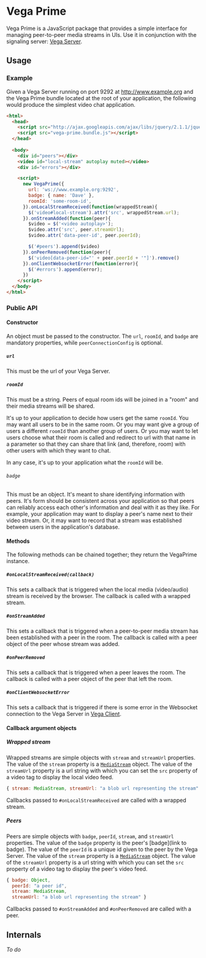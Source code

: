 # Vega Prime

Vega Prime is a JavaScript package that provides a simple
interface for managing peer-to-peer media streams in UIs.
Use it in conjunction with the signaling server:
[Vega Server](https://github.com/davejachimiak/vega_server).

## Usage

### Example

Given a Vega Server running on port 9292 at http://www.example.org and
the Vega Prime bundle located at the root of your application,
the following would produce the simplest video chat application.

```html
<html>
  <head>
    <script src="http://ajax.googleapis.com/ajax/libs/jquery/2.1.1/jquery.min.js"></script>
    <script src="vega-prime.bundle.js"></script>
  </head>
  
  <body>
    <div id="peers"></div>
    <video id="local-stream" autoplay muted></video>
    <div id="errors"></div>

    <script>
      new VegaPrime({
        url: 'ws://www.example.org:9292', 
        badge: { name: 'Dave' },
        roomId: 'some-room-id',
      }).onLocalStreamReceived(function(wrappedStream){
        $('video#local-stream').attr('src', wrappedStream.url);
      }).onStreamAdded(function(peer){
        $video = $('<video autoplay>');
        $video.attr('src', peer.streamUrl);
        $video.attr('data-peer-id', peer.peerId);

        $('#peers').append($video)
      }).onPeerRemoved(function(peer){
        $('video[data-peer-id="' + peer.peerId + '"]').remove()
      }).onClientWebsocketError(function(error){
        $('#errors').append(error);
      })
    </script>
  </body>
</html>
```

### Public API

#### Constructor

An object must be passed to the constructor.
The `url`, `roomId`, and `badge` are mandatory
properties, while `peerConnectionConfig` is optional.

##### `url`

This must be the url of your Vega Server.

##### `roomId`

This must be a string. Peers of equal room ids
will be joined in a "room" and their media streams will be shared.

It's up to your application to decide how users get the same `roomId`.
You may want all users to be in the same room. Or you may want give
a group of users a different `roomId` than another group of users.
Or you may want to let users choose what their room is called and
redirect to url with that name in a parameter so that they can share that
link (and, therefore, room) with other users with which they want
to chat.

In any case, it's up to your application what the `roomId` will be.

###### `badge`

This must be an object. It's meant to share identifying information
with peers. It's form should be consistent across your application so
that peers can reliably access each other's information and deal with it as
they like. For example, your application may want to display a peer's
name next to their video stream. Or, it may want to record that a stream
was established between users in the application's database.

#### Methods

The following methods can be chained together;
they return the VegaPrime instance.

##### `#onLocalStreamReceived(callback)`

This sets a callback that is triggered when the local media
(video/audio) stream is received by the browser. The callback
is called with a wrapped stream.

##### `#onStreamAdded`

This sets a callback that is triggered when a peer-to-peer
media stream has been established with a peer in the room.
The callback is called with a peer object of the peer whose
stream was added.

##### `#onPeerRemoved`

This sets a callback that is triggered when a peer leaves the
room. The callback is called with a peer object of the peer
that left the room.

##### `#onClientWebsocketError`

This sets a callback that is triggered if there is some error
in the Websocket connection to the Vega Server in
[Vega Client](https://github.com/davejachimiak/vega-client).

#### Callback argument objects

##### Wrapped stream

Wrapped streams are simple objects with `stream` and `streamUrl` properties.
The value of the `stream` property is a [`MediaStream`](http://www.w3.org/TR/mediacapture-streams/#idl-def-MediaStream)
object. The value of the `streamUrl` property is a url string with which you can set
the `src` property of a video tag to display the local video feed.

```javascript
{ stream: MediaStream, streamUrl: "a blob url representing the stream" }
```

Callbacks passed to `#onLocalStreamReceived` are called with a wrapped stream.

##### Peers

Peers are simple objects with `badge`, `peerId`, `stream`,
and `streamUrl` properties. The value of the `badge` property
is the peer's [badge](link to badge). The value of the `peerId`
is a unique id given to the peer by the Vega Server. The value of the
`stream` property is a [`MediaStream`](http://www.w3.org/TR/mediacapture-streams/#idl-def-MediaStream)
object. The value of the `streamUrl` property is a url string with
which you can set the `src` property of a video tag to display the
peer's video feed.

```javascript
{ badge: Object,
  peerId: "a peer id",
  stream: MediaStream,
  streamUrl: "a blob url representing the stream" }
```

Callbacks passed to `#onStreamAdded` and `#onPeerRemoved` are called
with a peer.

## Internals 

*To do*
